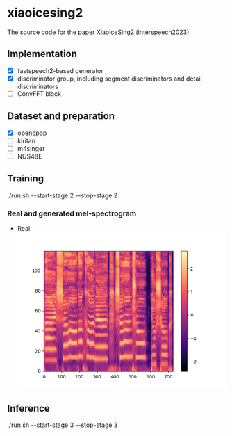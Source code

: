 # xiaoicesing2
The source code for the paper XiaoiceSing2 (interspeech2023)

## Implementation

- [x] fastspeech2-based generator
- [x] discriminator group, including segment discriminators and detail discriminators
- [ ] ConvFFT block

## Dataset and preparation

- [x] opencpop
- [ ] kiritan
- [ ] m4singer
- [ ] NUS48E

## Training

./run.sh --start-stage 2 --stop-stage 2

### Real and generated mel-spectrogram

- Real
![real melspectrogram](pics/2085003136_145600.png "real melspectrogram")

## Inference

./run.sh --start-stage 3 --stop-stage 3
